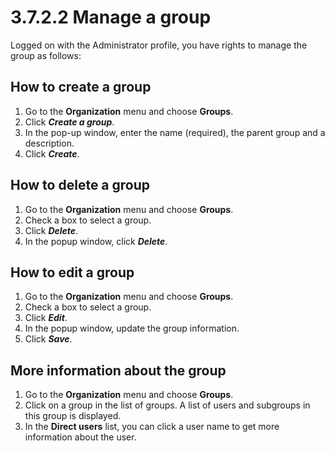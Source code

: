 # 3.7.2.2 Manage a group

Logged on with the Administrator profile, you have rights to manage the group as follows:

## How to create a group

1. Go to the **Organization** menu and choose **Groups**.
2. Click _**Create a group**_.
3. In the pop-up window, enter the name (required), the parent group and a description.
4. Click _**Create**_.

## How to delete a group

1. Go to the **Organization** menu and choose **Groups**.
2. Check a box to select a group.
3. Click _**Delete**_.
4. In the popup window, click _**Delete**_.

## How to edit a group

1. Go to the **Organization** menu and choose **Groups**.
2. Check a box to select a group.
3. Click _**Edit**_.
4. In the popup window, update the group information.
5. Click _**Save**_.

## More information about the group

1. Go to the **Organization** menu and choose **Groups**.
2. Click on a group in the list of groups. A list of users and subgroups in this group is displayed.
3. In the **Direct users** list, you can click a user name to get more information about the user.